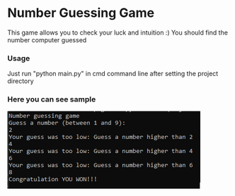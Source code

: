 # Number Guessing Game

This game allows you to check your luck and intuition :)
You should find the number computer guessed

### Usage
Just run "python main.py" in cmd command line after setting the project directory

### Here you can see sample
![Image](./image.png)

